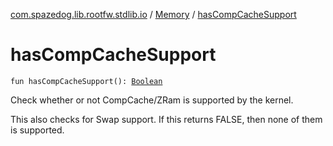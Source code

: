 [com.spazedog.lib.rootfw.stdlib.io](../index.md) / [Memory](index.md) / [hasCompCacheSupport](.)

# hasCompCacheSupport

`fun hasCompCacheSupport(): `[`Boolean`](https://kotlinlang.org/api/latest/jvm/stdlib/kotlin/-boolean/index.html)

Check whether or not CompCache/ZRam is supported by the kernel.

This also checks for Swap support. If this returns FALSE, then none of them is supported.

